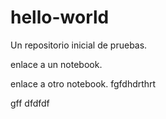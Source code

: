 # hello-world
Un repositorio inicial de pruebas.

enlace a un notebook.

enlace a otro notebook.
fgfdhdrthrt


gff
dfdfdf
